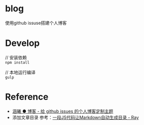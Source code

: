 # blog
使用github issuse搭建个人博客

# Develop
// 安装依赖  
`npm install`

// 本地运行编译  
`gulp`

# Reference
- [涵曦 ● 博客 - 给 github issues 的个人博客定制主题](http://blog.hanxi.info/?p=6)
- 添加文章目录
参考：[一段JS代码让Markdown自动生成目录 - Ray](http://iyanlei.com/markdown_catelog.html)